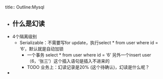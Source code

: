 title:: Outline:Mysql

- 什么是幻读
	-
- 4个隔离级别
	- Serializable：不需要写for update，执行select * from user where id = ‘6’，默认就是自动加锁
		- 一个事务 select  * from user where id = ‘6’ 另外一个insert user（6，‘张三’）这个插入语句是插入不进来的
		- TODO 业务上：幻读记录是20%  (这个待确认)，幻读是什么呢？
-